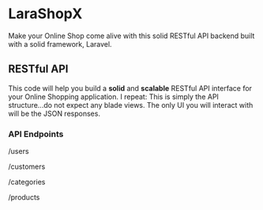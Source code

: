 # LaraShopX
Make your Online Shop come alive with this solid RESTful API backend built with a solid framework, Laravel.

## RESTful API
This code will help you build a **solid** and **scalable** RESTful API interface for your Online Shopping application. I repeat: This is simply the API structure...do not expect any blade views. The only UI you will interact with will be the JSON responses.

### API Endpoints

/users 

/customers

/categories

/products

